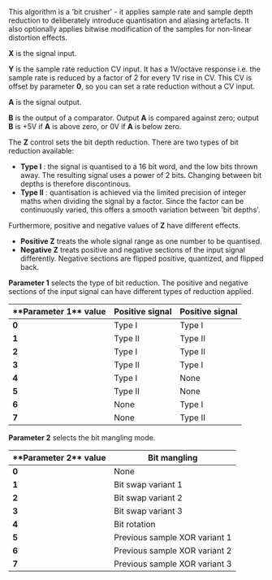 
This algorithm is a 'bit crusher' - it applies sample rate and sample depth reduction to deliberately introduce
quantisation and aliasing artefacts. It also optionally applies bitwise modification of the samples for non-linear
distortion effects.

 **X** is the signal input.

 **Y** is the sample rate reduction CV input. It has a 1V/octave response i.e. the sample rate is reduced by a factor of 2
for every 1V rise in CV. This CV is offset by parameter **0**, so you can set a rate reduction without a CV input.

 **A** is the signal output.

 **B** is the output of a comparator. Output **A** is compared against zero; output **B** is +5V if **A** is above zero, or 0V if **A** is
below zero.

The **Z** control sets the bit depth reduction. There are two types of bit reduction available:

- **Type I** : the signal is quantised to a 16 bit word, and the low bits thrown away. The resulting signal uses a power of 2 bits. Changing between bit depths is therefore discontinous.
- **Type II** : quantisation is achieved via the limited precision of integer maths when dividing the signal by a factor. Since the factor can be continuously varied, this offers a smooth
variation between 'bit depths'.

Furthermore, positive and negative values of **Z** have different effects.

- **Positive Z** treats the whole signal range as one number to be quantised.
- **Negative Z** treats positive and negative sections of the input signal differently. Negative sections are flipped positive, quantized, and flipped back.

**Parameter 1** selects the type of bit reduction. The positive and negative sections of the input signal can have different
types of reduction applied.

<table>
<thead>
<tr class="header">
<th>
<strong>  **Parameter 1** value</strong>
</th>
<th><strong>Positive signal</strong></th>
<th><strong>Positive signal</strong></th>
</tr>
</thead>
<tbody>
<tr class="odd">
<td><strong>0</strong></td>
<td>
Type I
</td>
<td>
Type I
</td>
</tr>
<tr class="even">
<td><strong>1</strong></td>
<td>
Type II
</td>
<td>
Type II
</td>
</tr>
<tr class="odd">
<td><strong>2</strong></td>
<td>
Type I
</td>
<td>
Type II
</td>
</tr>
<tr class="even">
<td><strong>3</strong></td>
<td>
Type II
</td>
<td>
Type I
</td>
</tr>
<tr class="odd">
<td><strong>4</strong></td>
<td>
Type I
</td>
<td>
None
</td>
</tr>
<tr class="even">
<td><strong>5</strong></td>
<td>
Type II
</td>
<td>
None
</td>
</tr>
<tr class="odd">
<td><strong>6</strong></td>
<td>
None
</td>
<td>
Type I
</td>
</tr>
<tr class="even">
<td><strong>7</strong></td>
<td>
None
</td>
<td>
Type II
</td>
</tr>
</tbody>
</table>

**Parameter 2** selects the bit mangling mode.

<table>
<thead>
<tr class="header">
<th><strong>  **Parameter 2** value</strong></th>
<th><strong>Bit mangling</strong></th>
</tr>
</thead>
<tbody>
<tr class="odd">
<td><strong>0</strong></td>
<td>
None
</td>
</tr>
<tr class="even">
<td><strong>1</strong></td>
<td>
Bit swap variant 1
</td>
</tr>
<tr class="odd">
<td><strong>2</strong></td>
<td>
Bit swap variant 2
</td>
</tr>
<tr class="even">
<td><strong>3</strong></td>
<td>
Bit swap variant 3
</td>
</tr>
<tr class="odd">
<td><strong>4</strong></td>
<td>
Bit rotation
</td>
</tr>
<tr class="even">
<td><strong>5</strong></td>
<td>
Previous sample XOR variant 1
</td>
</tr>
<tr class="odd">
<td><strong>6</strong></td>
<td>
Previous sample XOR variant 2
</td>
</tr>
<tr class="even">
<td><strong>7</strong></td>
<td>
Previous sample XOR variant 3
</td>
</tr>
</tbody>
</table>


